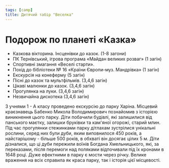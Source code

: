 ```yaml
---
tags: [camp]
title: Дитячий табір "Веселка"
---
```


# Подорож по планеті «Казка»

- Казкова вікторина. Інсценівки до казок. (1-8 загони)
- ПК Тернівський, ігрова програма «Майдан великих розваг» (1 загін)
- Спортивні змагання «Веселі старти».
- Похід до бібліотеки № 16 «Країни Європи-муз. Мандрівка» (1 загін)
- Екскурсія на конеферму (5 загін)
- Пісні до казок та мультфільмів. (3,4,6 загін)
- Цікаві малюнки до казок. (3,4,6 загін)
- Прогулянка на луки. (3,4,6 загін)
- Незвичайна дискотека (3,4,6 загін)

З учнями 1 - А класу проведено екскурсію до парку Харіна. Місцевий краєзнавець Бабенко Микола Володимирович познайомив з історією виникнення цього парку. Діти побачили будівлі, які залишилися від панського маєтку, залишки бруківки та кам'яної огорожі, старий млин. Під час прогулянки стежинками парку дітлахам зустрілися унікальні рослини, серед них були дуби, яким виповнилося 450 років, а найстарішому - більше 500 років, в обхваті він досягає цілих 5 м. Діти дізналися, що ці дуби пережили воїнів Богдана Хмельницького, які, за переказами, після перемоги над поляками відпочивали під їх кронами в 1648 році. Дуже ефектними в парку є мости через річку. Велике враження на всіх справила як краса парку, так і історія цієї місцевості.

<slideshow id="72157651673293213"></slideshow>
